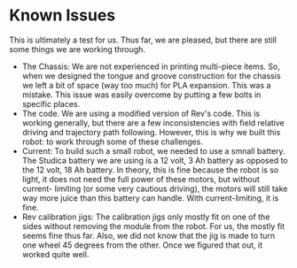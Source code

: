 # Known Issues

This is ultimately a test for us. Thus far, we are pleased, but there are still some things we are working through.

- The Chassis: We are not experienced in printing multi-piece items. So, when we designed the tongue and groove construction for the chassis we left a bit of space (way too much) for PLA expansion. This was a mistake. This issue was easily overcome by putting a few bolts in specific places.
- The code. We are using a modified version of Rev's code. This is working generally, but there are a few inconsistencies with field relative driving and trajectory path following. However, this is why we built this robot: to work through some of these challenges.
- Current: To build such a small robot, we needed to use a smnall battery. The Studica battery we are using is a 12 volt, 3 Ah battery as opposed to the 12 volt, 18 Ah battery. In theory, this is fine because the robot is so light, it does not need the full power of these motors, but without current- limiting (or some very cautious driving), the motors will still take way more juice than this battery can handle. With current-limiting, it is fine.
- Rev calibration jigs: The calibration jigs only mostly fit on one of the sides without removing the module from the robot. For us, the mostly fit seems fine thus far. Also, we did not know that the jig is made to turn one wheel 45 degrees from the other. Once we figured that out, it worked quite well.

